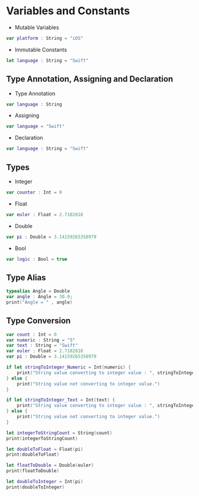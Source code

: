 # Variables and Constants

- Mutable Variables
```swift
var platform : String = "iOS"
```

- Immutable Constants
```swift
let language : String = "Swift"
```

## Type Annotation, Assigning and Declaration

- Type Annotation
```swift
var language : String
```

- Assigning
```swift
var language = "Swift"
```

- Declaration
```swift
var language : String = "Swift"
```

## Types

- Integer
```swift
var counter : Int = 0
```

- Float
```swift
var euler : Float = 2.7182818
```

- Double
```swift
var pi : Double = 3.14159265358979
```

- Bool
```swift
var logic : Bool = true
```

## Type Alias 

```swift
typealias Angle = Double
var angle : Angle = 30.0;
print("Angle = " , angle)
```

## Type Conversion

```swift
var count : Int = 0
var numeric : String = "5"
var text : String = "Swift"
var euler : Float = 2.7182818
var pi : Double = 3.14159265358979

if let stringToInteger_Numeric = Int(numeric) {
    print("String value converting to integer value : ", stringToInteger_Numeric)
} else {
    print("String value not converting to integer value.")
}

if let stringToInteger_Text = Int(text) {
    print("String value converting to integer value : ", stringToInteger_Text)
} else {
    print("String value not converting to integer value.")
}

let integerToStringCount = String(count)
print(integerToStringCount)

let doubleToFloat = Float(pi)
print(doubleToFloat)

let floatToDouble = Double(euler)
print(floatToDouble)

let doubleToInteger = Int(pi)
print(doubleToInteger)
```
